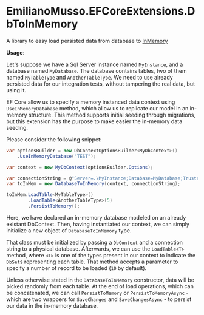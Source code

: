 # EmilianoMusso.EFCoreExtensions.DbToInMemory

A library to easy load persisted data from database to [InMemory](https://docs.microsoft.com/en-us/ef/core/providers/in-memory/?tabs=dotnet-core-cli)

**Usage**:

Let's suppose we have a Sql Server instance named `MyInstance`, and a database named `MyDatabase`.
The database contains tables, two of them named `MyTableType` and `AnotherTableType`. 
We need to use already persisted data for our integration tests, without tampering the real data, but using it.

EF Core allow us to specify a memory instanced data context using `UseInMemoryDatabase` method, which allow us to replicate our model in an in-memory structure.
This method supports initial seeding through migrations, but this extension has the purpose to make easier the in-memory data seeding.

Please consider the following snippet:

```csharp
var optionsBuilder = new DbContextOptionsBuilder<MyDbContext>()
    .UseInMemoryDatabase("TEST");

var context = new MyDbContext(optionsBuilder.Options);

var connectionString = @"Server=.\MyInstance;Database=MyDatabase;Trusted_Connection=True;";
var toInMem = new DatabaseToInMemory(context, connectionString);

toInMem.LoadTable<MyTableType>()
        .LoadTable<AnotherTableType>(5)
        .PersistToMemory();
```

Here, we have declared an in-memory database modeled on an already existant DbContext.
Then, having instantiated our context, we can simply initialize a new object of `DatabaseToInMemory` type.

That class must be initialized by passing a `DbContext` and a connection string to a physical database.
Afterwards, we can use the `LoadTable<T>` method, where `<T>` is one of the types present in our context to indicate the `DbSet`s representing each table. That method accepts a parameter to specify a number of record to be loaded (`10` by default).

Unless otherwise stated in the `DatabaseToInMemory` constructor, data will be picked randomly from each table.
At the end of load operations, which can be concatenated, we can call `PersistToMemory` or `PersistToMemoryAsync` - which are two wrappers for `SaveChanges` and `SaveChangesAsync` - to persist our data in the in-memory database.